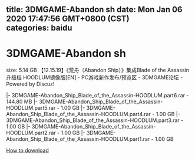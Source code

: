 
title: 3DMGAME-Abandon sh
date: Mon Jan 06 2020 17:47:56 GMT+0800 (CST)    
categories: baidu
---

# 3DMGAME-Abandon sh
size: 5.14 GB
 【12.15.19】《荒舟（Abandon Ship）》集成Blade of the Assassin升级档 HOODLUM镜像版[EN] - PC游戏新作发布/预览区 - 3DMGAME论坛 - Powered by Discuz!
 
|- 3DMGAME-Abandon_Ship_Blade_of_the_Assassin-HOODLUM.part6.rar - 144.80 MB
|- 3DMGAME-Abandon_Ship_Blade_of_the_Assassin-HOODLUM.part5.rar - 1.00 GB
|- 3DMGAME-Abandon_Ship_Blade_of_the_Assassin-HOODLUM.part4.rar - 1.00 GB
|- 3DMGAME-Abandon_Ship_Blade_of_the_Assassin-HOODLUM.part3.rar - 1.00 GB
|- 3DMGAME-Abandon_Ship_Blade_of_the_Assassin-HOODLUM.part2.rar - 1.00 GB
|- 3DMGAME-Abandon_Ship_Blade_of_the_Assassin-HOODLUM.part1.rar - 1.00 GB

[How to download](https://bpcam.bemobtrk.com/go/2ceec3aa-1ca2-46d6-b9ff-aaa5c184517c?jno=188)